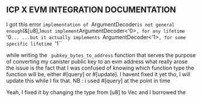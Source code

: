 ## ICP X EVM INTEGRATION DOCUMENTATION

I got this error 
`implementation of `ArgumentDecoder` is not general enough
`(&[u8],)` must implement `ArgumentDecoder<'0>`, for any lifetime `'0`...
...but it actually implements `ArgumentDecoder<'1>`, for some specific lifetime `'1``

while writing the ` pubkey_bytes_to_address` function that serves the purpose of converting my canister public key to an evm address
what really arose the issue is the fact that I was confused of knowing which function type the function will be, either #[query] or #[update]. I havent fixed it yet tho, I will update this while I fix that. 
NB : i used #[query] at the point in time

Yeah, I fixed it by changing the type from [u8] to Vec<u8> and I borrowed the